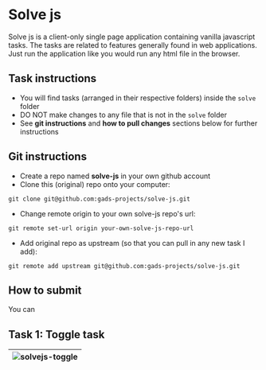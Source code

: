 # Solve js
Solve js is a client-only single page application containing vanilla javascript tasks. The tasks are related to features generally found in web applications. Just run the application like you would run any html file in the browser.

## Task instructions
* You will find tasks (arranged in their respective folders) inside the `solve` folder
* DO NOT make changes to any file that is not in the `solve` folder
* See **git instructions** and **how to pull changes** sections below for further instructions

## Git instructions
* Create a repo named **solve-js** in your own github account
* Clone this (original) repo onto your computer: 
````
git clone git@github.com:gads-projects/solve-js.git
````
* Change remote origin to your own solve-js repo's url: 
````
git remote set-url origin your-own-solve-js-repo-url
````
* Add original repo as upstream (so that you can pull in any new task I add): 
````
git remote add upstream git@github.com:gads-projects/solve-js.git
````

## How to submit
You can
## Task 1: Toggle task

|![solvejs-toggle](https://user-images.githubusercontent.com/45185388/131866859-adb49d23-710b-4d89-a602-e146273fd785.gif)|
|--|
